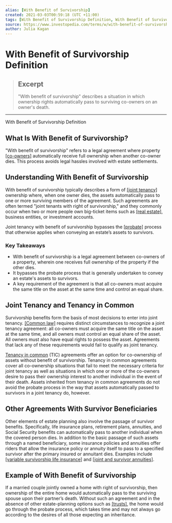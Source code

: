 ```yaml
---
alias: [With Benefit of Survivorship]
created: 2021-03-03T00:59:18 (UTC +11:00)
tags: [With Benefit of Survivorship Definition, With Benefit of Survivorship Definition]
source: https://www.investopedia.com/terms/w/with-benefit-of-survivorship.asp
author: Julia Kagan
---
```


# With Benefit of Survivorship Definition

> ## Excerpt
> "With benefit of survivorship" describes a situation in which ownership rights automatically pass to surviving co-owners on an owner's death.

---

With Benefit of Survivorship Definition
## What Is With Benefit of Survivorship?

"With benefit of survivorship" refers to a legal agreement where property [[co-owners]](https://www.investopedia.com/terms/c/co-owner.asp) automatically receive full ownership when another co-owner dies. This process avoids legal hassles involved with estate settlements.

## Understanding With Benefit of Survivorship

With benefit of survivorship typically describes a form of [[joint tenancy]](https://www.investopedia.com/terms/j/joint-tenancy.asp) ownership where, when one owner dies, the assets automatically pass to one or more surviving members of the agreement. Such agreements are often termed "joint tenants with right of survivorship," and they commonly occur when two or more people own big-ticket items such as [[real estate]](https://www.investopedia.com/terms/r/realestate.asp), business entities, or investment accounts.

Joint tenancy with benefit of survivorship bypasses the [[probate]](https://www.investopedia.com/terms/p/probate.asp) process that otherwise applies when conveying an estate’s assets to survivors.

### Key Takeaways

-   With benefit of survivorship is a legal agreement between co-owners of a property, wherein one receives full ownership of the property if the other dies.
-   It bypasses the probate process that is generally undertaken to convey an estate's assets to survivors.
-   A key requirement of the agreement is that all co-owners must acquire the same title on the asset at the same time and control an equal share.

## Joint Tenancy and Tenancy in Common

Survivorship benefits form the basis of most decisions to enter into joint tenancy. [[Common law]](https://www.investopedia.com/terms/c/common-law.asp) requires distinct circumstances to recognize a joint tenancy agreement: all co-owners must acquire the same title on the asset at the same time, and all owners must control an equal share of the asset. All owners must also have equal rights to possess the asset. Agreements that lack any of these requirements would fail to qualify as joint tenancy.

[Tenancy in common](https://www.investopedia.com/terms/t/tenancy_in_common.asp) (TIC) agreements offer an option for co-ownership of assets without benefit of survivorship. Tenancy in common agreements cover all co-ownership situations that fail to meet the necessary criteria for joint tenancy as well as situations in which one or more of the co-owners desire to pass their ownership interest to another individual in the event of their death. Assets inherited from tenancy in common agreements do not avoid the probate process in the way that assets automatically passed to survivors in a joint tenancy do, however.

## Other Agreements With Survivor Beneficiaries

Other elements of estate planning also involve the passage of survivor benefits. Specifically, life insurance plans, retirement plans, annuities, and Social Security benefits can automatically pass to another individual when the covered person dies. In addition to the basic passage of such assets through a named beneficiary, some insurance policies and annuities offer riders that allow the insurance policy or annuity itself to pass to a specified survivor after the primary insured or annuitant dies. Examples include [[variable survivorship life insurance]](https://www.investopedia.com/terms/v/variable-survivorship-life-insurance.asp) and [[joint and survivor annuities]](https://www.investopedia.com/terms/j/jointandsurvivorannuity.asp).

## Example of With Benefit of Survivorship

If a married couple jointly owned a home with right of survivorship, then ownership of the entire home would automatically pass to the surviving spouse upon their partner’s death. Without such an agreement and in the absence of other estate-planning options such as [[trusts]](https://www.investopedia.com/terms/t/trust.asp), the home would go through the probate process, which takes time and may not always go according to the desires of all those expecting an inheritance.
